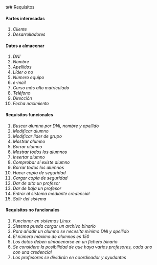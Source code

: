 t## Requisitos
#### Partes interesadas
1. *Cliente*
2. *Desarrolladores*
#### Datos a almacenar
1. *DNI*
2. *Nombre*
3. *Apellidos*
4. *Líder o no*
5. *Número equipo*
6. *e-mail*
7. *Curso más alto matriculado*
8. *Teléfono*
9. *Dirección*
10. *Fecha nacimiento*
#### Requisitos funcionales
1. *Buscar alumno por DNI, nombre y apellido*
2. *Modificar alumno*
3. *Modificar líder de grupo*
4. *Mostrar alumno*
5. *Borrar alumno*
6. *Mostrar todos los alumnos*
7. *Insertar alumno*
8. *Comprobar si existe alumno*
9. *Borrar todos los alumnos*
10. *Hacer copia de seguridad*
11. *Cargar copia de seguridad*
12. *Dar de alta un profesor*
13. *Dar de baja un profesor*
14. *Entrar al sistema mediante credencial*
15. *Salir del sistema*

#### Requisitos no funcionales
1. *Funcionar en sistemas Linux*
2. *Sistema pueda cargar un archivo binario*
3. *Para añadir un alumno se necesita mínimo DNI y apellido*
4. *El número máximo de alumnos es 150*
5. *Los datos deben almacenarse en un fichero binario*
6. *Se considera la posibilidad de que haya varios profesores, cada uno con una credencial*
7. *Los profesores se dividirán en coordinador y ayudantes*
